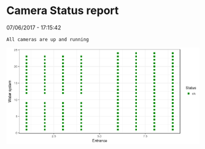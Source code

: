 Camera Status report
================
07/06/2017 - 17:15:42

    All cameras are up and running

![](camreport_files/figure-markdown_github/unnamed-chunk-2-1.png)
